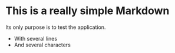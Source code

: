 # This is a really simple Markdown

Its only purpose is to test the application.

* With several lines
* And several characters

